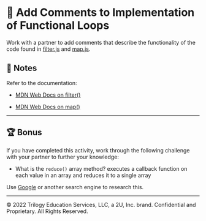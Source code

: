 # 📐 Add Comments to Implementation of Functional Loops

Work with a partner to add comments that describe the functionality of the code found in [filter.js](./Unsolved/filter.js) and [map.js](./Unsolved/map.js).

## 📝 Notes

Refer to the documentation:

* [MDN Web Docs on filter()](https://developer.mozilla.org/en-US/docs/Web/JavaScript/Reference/Global_Objects/Array/filter)

* [MDN Web Docs on map()](https://developer.mozilla.org/en-US/docs/Web/JavaScript/Reference/Global_Objects/Array/map)

---

## 🏆 Bonus

If you have completed this activity, work through the following challenge with your partner to further your knowledge:

* What is the `reduce()` array method?
executes a callback function on each value in an array and reduces it to a single array

Use [Google](https://www.google.com) or another search engine to research this.

---
© 2022 Trilogy Education Services, LLC, a 2U, Inc. brand. Confidential and Proprietary. All Rights Reserved.
